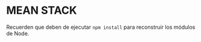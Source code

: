 # MEAN STACK

Recuerden que deben de ejecutar ```npm install``` para reconstruir los módulos de Node.
